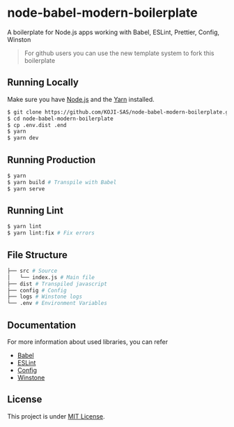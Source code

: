 # node-babel-modern-boilerplate

A boilerplate for Node.js apps working with Babel, ESLint, Prettier, Config, Winston

> For github users you can use the new template system to fork this boilerplate

## Running Locally

Make sure you have [Node.js](http://nodejs.org/) and the [Yarn](https://yarnpkg.com/) installed.

```sh
$ git clone https://github.com/KOJI-SAS/node-babel-modern-boilerplate.git # or clone your own fork
$ cd node-babel-modern-boilerplate
$ cp .env.dist .end
$ yarn
$ yarn dev
```

## Running Production

```sh
$ yarn
$ yarn build # Transpile with Babel
$ yarn serve
```

## Running Lint

```sh
$ yarn lint
$ yarn lint:fix # Fix errors
```

## File Structure

```bash
├── src # Source
│   └── index.js # Main file
├── dist # Transpiled javascript
├── config # Config
├── logs # Winstone logs
└── .env # Environment Variables
```

## Documentation

For more information about used libraries, you can refer

- [Babel](https://babeljs.io/docs/en/)
- [ESLint](https://eslint.org/)
- [Config](https://github.com/lorenwest/node-config)
- [Winstone](https://github.com/winstonjs/winston)

## License

This project is under [MIT License](./LICENSE).
